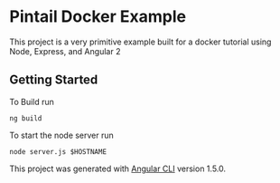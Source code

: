 # Pintail Docker Example

This project is a very primitive example built for a docker tutorial using Node, Express, and Angular 2

## Getting Started

To Build run

`ng build`

To start the node server run

`node server.js $HOSTNAME`


This project was generated with [Angular CLI](https://github.com/angular/angular-cli) version 1.5.0.

